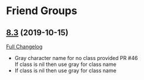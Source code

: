 # Friend Groups

## [8.3](https://github.com/Mikeprod/FriendGroups/tree/8.3) (2019-10-15)
[Full Changelog](https://github.com/Mikeprod/FriendGroups/compare/8.2.5...8.3)

- Gray character name for no class provided PR #46  
    If class is nil then use gray for class name  
- If class is nil then use gray for class name  
